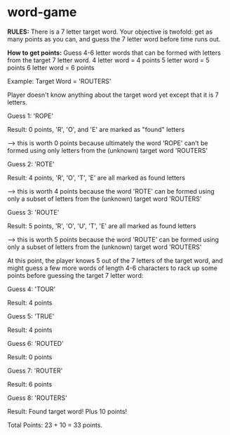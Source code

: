 # word-game

**RULES:**
There is a 7 letter target word. Your objective is twofold: get as many points as you can, and guess the 7 letter word before time runs out.

**How to get points:**
Guess 4-6 letter words that can be formed with letters from the target 7 letter word.
4 letter word = 4 points
5 letter word = 5 points
6 letter word = 6 points

Example: 
Target Word = 'ROUTERS'

Player doesn't know anything about the target word yet except that it is 7 letters. 

Guess 1: 'ROPE'

Result: 0 points, 'R', 'O', and 'E' are marked as "found" letters

--> this is worth 0 points because ultimately the word 'ROPE' can't be formed using only letters from the (unknown) target word 'ROUTERS'

Guess 2: 'ROTE'

Result: 4 points, 'R', 'O', 'T', 'E' are all marked as found letters

--> this is worth 4 points because the word 'ROTE' can be formed using only a subset of letters from the (unknown) target word 'ROUTERS'

Guess 3: 'ROUTE'

Result: 5 points, 'R', 'O', 'U', 'T', 'E' are all marked as found letters

--> this is worth 5 points because the word 'ROUTE' can be formed using only a subset of letters from the (unknown) target word 'ROUTERS'

At this point, the player knows 5 out of the 7 letters of the target word, and might guess a few more words of length 4-6 characters to rack up some points before guessing the target 7 letter word:

Guess 4: 'TOUR'

Result: 4 points

Guess 5: 'TRUE'

Result: 4 points

Guess 6: 'ROUTED'

Result: 0 points

Guess 7: 'ROUTER'

Result: 6 points

Guess 8: 'ROUTERS'

Result: Found target word! Plus 10 points!

Total Points: 23 + 10 = 33 points.
